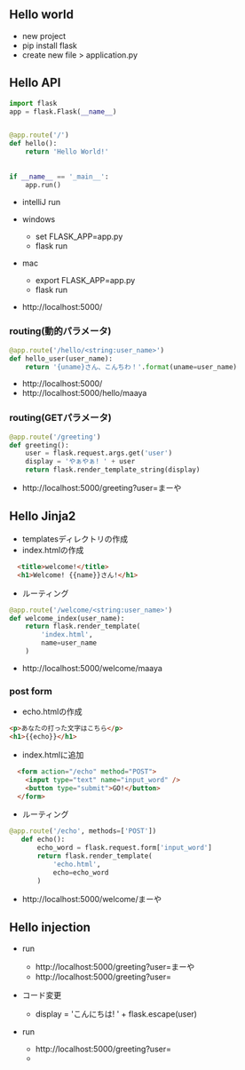 ## Hello world

- new project
- pip install flask
- create new file > application.py

## Hello API

```python
import flask
app = flask.Flask(__name__)


@app.route('/')
def hello():
    return 'Hello World!'
    
    
if __name__ == '_main__':
    app.run()
```

- intelliJ run
- windows
  - set FLASK_APP=app.py
  - flask run
- mac
  - export FLASK_APP=app.py
  - flask run
    
    
- http://localhost:5000/

### routing(動的パラメータ)

```python
@app.route('/hello/<string:user_name>')
def hello_user(user_name):
    return '{uname}さん、こんちわ！'.format(uname=user_name)
```

- http://localhost:5000/
- http://localhost:5000/hello/maaya

### routing(GETパラメータ)

```python
@app.route('/greeting')
def greeting():
    user = flask.request.args.get('user')
    display = 'やぁやぁ! ' + user
    return flask.render_template_string(display)
```

- http://localhost:5000/greeting?user=まーや

## Hello Jinja2

- templatesディレクトリの作成
- index.htmlの作成
```html
  <title>welcome!</title>
  <h1>Welcome! {{name}}さん!</h1>
```
    
    
- ルーティング
```python
@app.route('/welcome/<string:user_name>')
def welcome_index(user_name):
    return flask.render_template(
        'index.html',
        name=user_name
    )
```

- http://localhost:5000/welcome/maaya

### post form

- echo.htmlの作成
```html
<p>あなたの打った文字はこちら</p>
<h1>{{echo}}</h1>
```

- index.htmlに追加
```html
  <form action="/echo" method="POST">
    <input type="text" name="input_word" />
    <button type="submit">GO!</button>
  </form>
```

- ルーティング
```python
@app.route('/echo', methods=['POST'])
   def echo():
       echo_word = flask.request.form['input_word']
       return flask.render_template(
           'echo.html',
           echo=echo_word
       )
```

- http://localhost:5000/welcome/まーや

## Hello injection

- run
    - http://localhost:5000/greeting?user=まーや
    - http://localhost:5000/greeting?user=<script>alert("hack")</script>
    
- コード変更
    - display = 'こんにちは! ' + flask.escape(user)

- run 
    -  http://localhost:5000/greeting?user=<script>alert("hack")</script>
    -  
